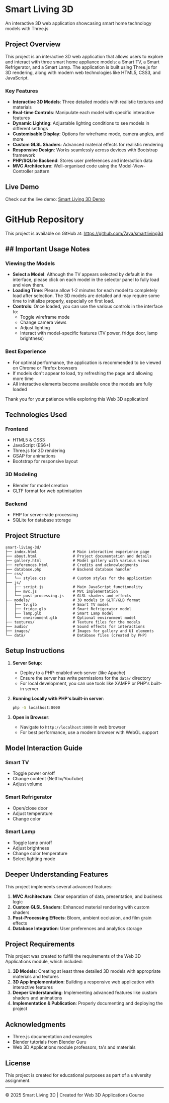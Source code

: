 # Smart Living 3D

An interactive 3D web application showcasing smart home technology models with Three.js

## Project Overview

This project is an interactive 3D web application that allows users to explore and interact with three smart home appliance models: a Smart TV, a Smart Refrigerator, and a Smart Lamp. The application is built using Three.js for 3D rendering, along with modern web technologies like HTML5, CSS3, and JavaScript.

### Key Features

- **Interactive 3D Models**: Three detailed models with realistic textures and materials
- **Real-time Controls**: Manipulate each model with specific interactive features
- **Dynamic Lighting**: Adjustable lighting conditions to see models in different settings
- **Customisable Display**: Options for wireframe mode, camera angles, and more
- **Custom GLSL Shaders**: Advanced material effects for realistic rendering
- **Responsive Design**: Works seamlessly across devices with Bootstrap framework
- **PHP/SQLite Backend**: Stores user preferences and interaction data
- **MVC Architecture**: Well-organised code using the Model-View-Controller pattern

## Live Demo

Check out the live demo: [Smart Living 3D Demo](https://users.sussex.ac.uk/~ab2290/3dapp/assignment/index.html)

# GitHub Repository

This project is available on GitHub at: https://github.com/7aya/smartliving3d

## ## Important Usage Notes

### Viewing the Models
- **Select a Model**: Although the TV appears selected by default in the interface, please click on each model in the selector panel to fully load and view them.
- **Loading Time**: Please allow 1-2 minutes for each model to completely load after selection. The 3D models are detailed and may require some time to initialize properly, especially on first load.
- **Controls**: Once loaded, you can use the various controls in the interface to:
   - Toggle wireframe mode
   - Change camera views
   - Adjust lighting
   - Interact with model-specific features (TV power, fridge door, lamp brightness)

### Best Experience
- For optimal performance, the application is recommended to be viewed on Chrome or Firefox browsers
- If models don't appear to load, try refreshing the page and allowing more time
- All interactive elements become available once the models are fully loaded

Thank you for your patience while exploring this Web 3D application!

## Technologies Used

### Frontend
- HTML5 & CSS3
- JavaScript (ES6+)
- Three.js for 3D rendering
- GSAP for animations
- Bootstrap for responsive layout

### 3D Modeling
- Blender for model creation
- GLTF format for web optimisation

### Backend
- PHP for server-side processing
- SQLite for database storage

## Project Structure

```
smart-living-3d/
├── index.html                # Main interactive experience page
├── about.html                # Project documentation and details
├── gallery.html              # Model gallery with various views
├── references.html           # Credits and acknowledgments
├── database.php              # Backend database handler
├── css/
│   └── styles.css            # Custom styles for the application
├── js/
│   ├── script.js             # Main JavaScript functionality
│   ├── mvc.js                # MVC implementation
│   └── post-processing.js    # GLSL shaders and effects
├── models/                   # 3D models in GLTF/GLB format
│   ├── tv.glb                # Smart TV model
│   ├── fridge.glb            # Smart Refrigerator model
│   ├── lamp.glb              # Smart Lamp model
│   └── environment.glb       # Optional environment model
├── textures/                 # Texture files for the models
├── audio/                    # Sound effects for interactions
├── images/                   # Images for gallery and UI elements
└── data/                     # Database files (created by PHP)
```

## Setup Instructions

1. **Server Setup**:
   - Deploy to a PHP-enabled web server (like Apache)
   - Ensure the server has write permissions for the `data/` directory
   - For local development, you can use tools like XAMPP or PHP's built-in server

2. **Running Locally with PHP's built-in server**:
   ```bash
   php -S localhost:8000
   ```

3. **Open in Browser**:
   - Navigate to `http://localhost:8000` in web browser
   - For best performance, use a modern browser with WebGL support

## Model Interaction Guide

### Smart TV
- Toggle power on/off
- Change content (Netflix/YouTube)
- Adjust volume

### Smart Refrigerator
- Open/close door
- Adjust temperature
- Change color

### Smart Lamp
- Toggle lamp on/off
- Adjust brightness
- Change color temperature
- Select lighting mode

## Deeper Understanding Features

This project implements several advanced features:

1. **MVC Architecture**: Clear separation of data, presentation, and business logic
2. **Custom GLSL Shaders**: Enhanced material rendering with custom shaders
3. **Post-Processing Effects**: Bloom, ambient occlusion, and film grain effects
4. **Database Integration**: User preferences and analytics storage

## Project Requirements

This project was created to fulfill the requirements of the Web 3D Applications module, which included:

1. **3D Models**: Creating at least three detailed 3D models with appropriate materials and textures
2. **3D App Implementation**: Building a responsive web application with interactive features
3. **Deeper Understanding**: Implementing advanced features like custom shaders and animations
4. **Implementation & Publication**: Properly documenting and deploying the project

## Acknowledgments

- Three.js documentation and examples
- Blender tutorials from Blender Guru
- Web 3D Applications module professors, ta's and materials

## License

This project is created for educational purposes as part of a university assignment.

---

© 2025 Smart Living 3D | Created for Web 3D Applications Course
